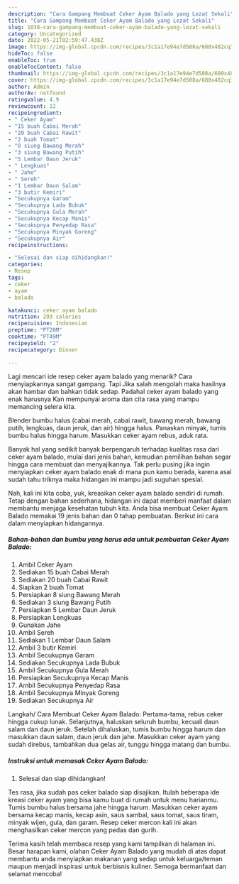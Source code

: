 ```yaml
---
description: "Cara Gampang Membuat Ceker Ayam Balado yang Lezat Sekali"
title: "Cara Gampang Membuat Ceker Ayam Balado yang Lezat Sekali"
slug: 1038-cara-gampang-membuat-ceker-ayam-balado-yang-lezat-sekali
category: Uncategorized
date: 2022-05-21T02:59:47.438Z
image: https://img-global.cpcdn.com/recipes/3c1a17e94e7d508a/680x482cq70/ceker-ayam-balado-foto-resep-utama.jpg
hideToc: false
enableToc: true
enableTocContent: false
thumbnail: https://img-global.cpcdn.com/recipes/3c1a17e94e7d508a/680x482cq70/ceker-ayam-balado-foto-resep-utama.jpg
cover: https://img-global.cpcdn.com/recipes/3c1a17e94e7d508a/680x482cq70/ceker-ayam-balado-foto-resep-utama.jpg
author: Admin
authorAv: notfound
ratingvalue: 4.9
reviewcount: 12
recipeingredient:
- " Ceker Ayam"
- "15 buah Cabai Merah"
- "20 buah Cabai Rawit"
- "2 buah Tomat"
- "8 siung Bawang Merah"
- "3 siung Bawang Putih"
- "5 Lembar Daun Jeruk"
- " Lengkuas"
- " Jahe"
- " Sereh"
- "1 Lembar Daun Salam"
- "3 butir Kemiri"
- "Secukupnya Garam"
- "Secukupnya Lada Bubuk"
- "Secukupnya Gula Merah"
- "Secukupnya Kecap Manis"
- "Secukupnya Penyedap Rasa"
- "Secukupnya Minyak Goreng"
- "Secukupnya Air"
recipeinstructions:

- "Selesai dan siap dihidangkan!"
categories:
- Resep
tags:
- ceker
- ayam
- balado

katakunci: ceker ayam balado 
nutrition: 293 calories
recipecuisine: Indonesian
preptime: "PT20M"
cooktime: "PT49M"
recipeyield: "2"
recipecategory: Dinner

---
```



Lagi mencari ide resep ceker ayam balado yang menarik? Cara menyiapkannya sangat gampang. Tapi Jika salah mengolah maka hasilnya akan hambar dan bahkan tidak sedap. Padahal ceker ayam balado yang enak harusnya Kan mempunyai aroma dan cita rasa yang mampu memancing selera kita.


Blender bumbu halus (cabai merah, cabai rawit, bawang merah, bawang putih, lengkuas, daun jeruk, dan air) hingga halus. Panaskan minyak, tumis bumbu halus hingga harum. Masukkan ceker ayam rebus, aduk rata.

Banyak hal yang sedikit banyak berpengaruh terhadap kualitas rasa dari ceker ayam balado, mulai dari jenis bahan, kemudian pemilihan bahan segar hingga cara membuat dan menyajikannya. Tak perlu pusing jika ingin menyiapkan ceker ayam balado enak di mana pun kamu berada, karena asal sudah tahu triknya maka hidangan ini mampu jadi suguhan spesial.


Nah, kali ini kita coba, yuk, kreasikan ceker ayam balado sendiri di rumah. Tetap dengan bahan sederhana, hidangan ini dapat memberi manfaat dalam membantu menjaga kesehatan tubuh kita. Anda bisa membuat Ceker Ayam Balado memakai 19 jenis bahan dan 0 tahap pembuatan. Berikut ini cara dalam menyiapkan hidangannya.

<!--inarticleads1-->

##### Bahan-bahan dan bumbu yang harus ada untuk pembuatan Ceker Ayam Balado:

1. Ambil  Ceker Ayam
1. Sediakan 15 buah Cabai Merah
1. Sediakan 20 buah Cabai Rawit
1. Siapkan 2 buah Tomat
1. Persiapkan 8 siung Bawang Merah
1. Sediakan 3 siung Bawang Putih
1. Persiapkan 5 Lembar Daun Jeruk
1. Persiapkan  Lengkuas
1. Gunakan  Jahe
1. Ambil  Sereh
1. Sediakan 1 Lembar Daun Salam
1. Ambil 3 butir Kemiri
1. Ambil Secukupnya Garam
1. Sediakan Secukupnya Lada Bubuk
1. Ambil Secukupnya Gula Merah
1. Persiapkan Secukupnya Kecap Manis
1. Ambil Secukupnya Penyedap Rasa
1. Ambil Secukupnya Minyak Goreng
1. Sediakan Secukupnya Air


Langkah/ Cara Membuat Ceker Ayam Balado: Pertama-tama, rebus ceker hingga cukup lunak. Selanjutnya, haluskan seluruh bumbu, kecuali daun salam dan daun jeruk. Setelah dihaluskan, tumis bumbu hingga harum dan masukkan daun salam, daun jeruk dan jahe. Masukkan ceker ayam yang sudah direbus, tambahkan dua gelas air, tunggu hingga matang dan bumbu. 

<!--inarticleads2-->

##### Instruksi untuk memasak Ceker Ayam Balado:


1. Selesai dan siap dihidangkan!

Tes rasa, jika sudah pas ceker balado siap disajikan. Itulah beberapa ide kreasi ceker ayam yang bisa kamu buat di rumah untuk menu harianmu. Tumis bumbu halus bersama jahe hingga harum. Masukkan ceker ayam bersama kecap manis, kecap asin, saus sambal, saus tomat, saus tiram, minyak wijen, gula, dan garam. Resep ceker mercon kali ini akan menghasilkan ceker mercon yang pedas dan gurih. 

Terima kasih telah membaca resep yang kami tampilkan di halaman ini. Besar harapan kami, olahan Ceker Ayam Balado yang mudah di atas dapat membantu anda menyiapkan makanan yang sedap untuk keluarga/teman maupun menjadi inspirasi untuk berbisnis kuliner. Semoga bermanfaat dan selamat mencoba!
